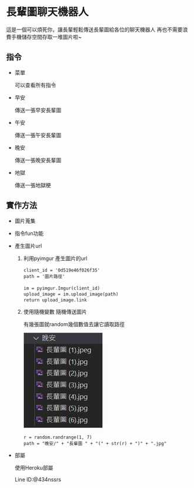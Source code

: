 # 長輩圖聊天機器人
這是一個可以煩死你，讓長輩輕鬆傳送長輩圖給各位的聊天機器人
再也不需要浪費手機儲存空間存取一堆圖片啦~
## 指令
* 菜單 

  可以查看所有指令
* 早安 

  傳送一張早安長輩圖
* 午安
  
  傳送一張午安長輩圖
* 晚安

  傳送一張晚安長輩圖
* 地獄

  傳送一張地獄梗

## 實作方法
* 圖片蒐集

* 指令fun功能

* 產生圖片url

  1. 利用pyimgur 產生圖片的url

      ```
      client_id = '0d519e46f026f35'
      path = '圖片路徑'

      im = pyimgur.Imgur(client_id)
      upload_image = im.upload_image(path)
      return upload_image.link
      ```
  2. 使用隨機變數 隨機傳送圖片

     有幾張圖就random幾個數值去讓它讀取路徑

     ![unsplash 圖片](Picture_Structure.jpg)

     ```
     r = random.randrange(1, 7)
     path = "晚安/" + "長輩圖 " + "(" + str(r) + ")" + ".jpg"
     ```
* 部屬

  使用Heroku部屬
  
  Line ID:@434nssrs
